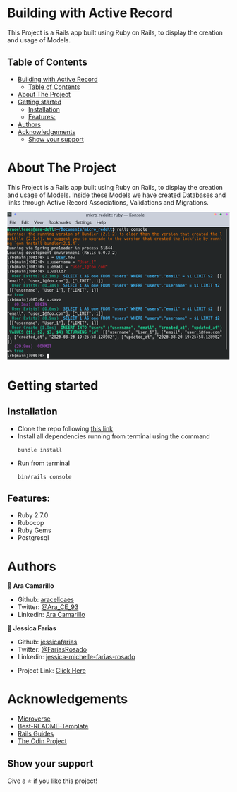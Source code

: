 <!-- PROJECT LOGO -->
# Building with Active Record
This Project is a Rails app built using Ruby on Rails, to display the creation and usage of Models.

<!-- TABLE OF CONTENTS -->
## Table of Contents
- [Building with Active Record](#building-with-active-record)
  - [Table of Contents](#table-of-contents)
- [About The Project](#about-the-project)
- [Getting started](#getting-started)
  - [Installation](#installation)
  - [Features:](#features)
- [Authors](#authors)
- [Acknowledgements](#acknowledgements)
  - [Show your support](#show-your-support)
<!-- ABOUT THE PROJECT -->
# About The Project
This Project is a Rails app built using Ruby on Rails, to display the creation and usage of Models. Inside these Models we have created Databases and links through Active Record Associations, Validations and Migrations.

![screenshot](create_user.png)

<!-- GETTING STARTED -->
# Getting started
## Installation
* Clone the repo following [this link](https://github.com/aracelicaes/micro_reddit/tree/feature/reddit)
* Install all dependencies running from terminal using the command <pre><code>bundle install
</code></pre>
* Run from terminal <pre><code>bin/rails console
</code></pre>

## Features:
* Ruby 2.7.0
* Rubocop
* Ruby Gems
* Postgresql

<!-- CONTACT -->
# Authors
👤 **Ara Camarillo**

- Github: [aracelicaes](https://github.com/aracelicaes)
- Twitter: [@Ara_CE_93](https://twitter.com/Ara_CE_93)
- Linkedin: [Ara Camarillo](www.linkedin.com/in/ara-camarillo)

👤 **Jessica Farias**

- Github: [jessicafarias](https://github.com/jessicafarias)
- Twitter: [@FariasRosado](https://twitter.com/FariasRosado)
- Linkedin: [jessica-michelle-farias-rosado](https://www.linkedin.com/in/jessica-michelle-farias-rosado/)

* Project Link: [Click Here](https://github.com/aracelicaes/ruby_web_scraper/tree/scraper)
<!-- ACKNOWLEDGEMENTS -->
# Acknowledgements
- [Microverse](https://microverse.org)
- [Best-README-Template](https://github.com/othneildrew/Best-README-Template)
- [Rails Guides](https://guides.rubyonrails.org/)
- [The Odin Project](https://www.theodinproject.com/courses/ruby-on-rails/lessons/building-with-active-record-ruby-on-rails)

## Show your support

Give a ⭐️ if you like this project!
